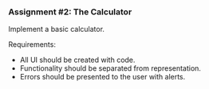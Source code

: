 ### Assignment #2: The Calculator
Implement a basic calculator.

Requirements:
* All UI should be created with code.
* Functionality should be separated from representation.
* Errors should be presented to the user with alerts.
